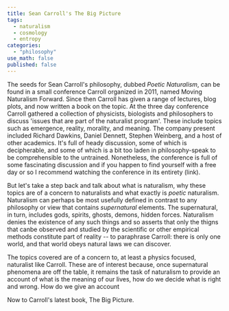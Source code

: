 ```yaml
---
title: Sean Carroll's The Big Picture
tags:
  - naturalism
  - cosmology
  - entropy
categories: 
  - "philosophy"
use_math: false
published: false
---
```


The seeds for Sean Carroll's philosophy, dubbed *Poetic Naturalism*, can be found in a small conference Carroll organized in 2011, named Moving Naturalism Forward. Since then Carroll has given a range of lectures, blog plots, and now written a book on the topic. At the three day conference Carroll gathered a collection of physicists, biologists and philosophers to discuss 'issues that are part of the naturalist program'. These include topics such as emergence, reality, morality, and meaning. The company present included Richard Dawkins, Daniel Dennett, Stephen Weinberg, and a host of other academics. It's full of heady discussion, some of which is decipherable, and some of which is a bit too laden in philosophy-speak to be comprehensible to the untrained. Nonetheless, the conference is full of some fascinating discussion and if you happen to find yourself with a free day or so I recommend watching the conference in its entirety (link). 

But let's take a step back and talk about what is naturalism, why these topics are of a concern to naturalists and what exactly is *poetic* naturalism. Naturalism can perhaps be most usefully defined in contrast to any philosophy or view that contains *supernatural* elements. The supernatural, in turn, includes gods, spirits, ghosts, demons, hidden forces. Naturalism denies the existence of any such things and so asserts that only the thigns that canbe observed and studied by the scientific or other empirical methods constitute part of reality -- to paraphrase Carroll: there is only one world, and that world obeys natural laws we can discover. 

The topics covered are of a concern to, at least a physics focused, naturalist like Carroll. These are of interest because, once supernatural phenomena are off the table, it remains the task of naturalism to provide an account of what is the meaning of our lives, how do we decide what is right and wrong. How do we give an account 

Now to Carroll's latest book, The Big Picture.
